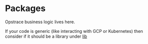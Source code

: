 # Packages

Opstrace business logic lives here.

If your code is generic (like interacting with GCP or Kubernetes) then consider if it should be a library under [lib](../lib)
